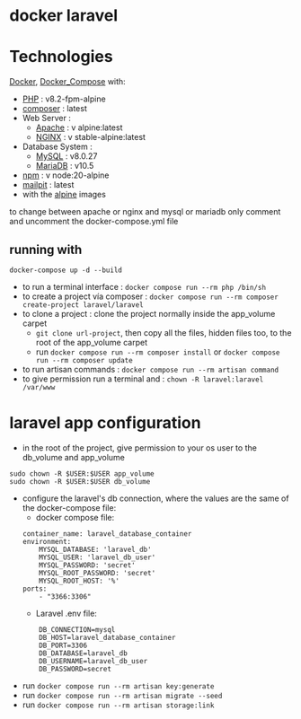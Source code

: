# docker laravel 


# Technologies

[Docker], [Docker_Compose] with: 
- [PHP] : v8.2-fpm-alpine
- [composer] : latest
- Web Server :
    - [Apache] : v alpine:latest
    - [NGINX] : v stable-alpine:latest
- Database System :
    - [MySQL] : v8.0.27
    - [MariaDB] : v10.5
- [npm] : v node:20-alpine
- [mailpit] : latest 
- with the [alpine] images

to change between apache or nginx and mysql or mariadb only comment and uncomment the docker-compose.yml file

## running with

```
docker-compose up -d --build
```

- to run a terminal interface :  `docker compose run --rm php /bin/sh`
- to create a project vía composer : `docker compose run --rm composer create-project laravel/laravel`
- to clone a project : clone the project normally inside the app_volume carpet 
    - `git clone url-project`, then copy all the files, hidden files too, to the root of the app_volume carpet
    - run `docker compose run --rm composer install` or `docker compose run --rm composer update`
- to run artisan commands : `docker compose run --rm artisan command`
- to give permission run a terminal and : `chown -R laravel:laravel /var/www`


# laravel app configuration

- in the root of the project, give permission to your os user to the db_volume and app_volume
```
sudo chown -R $USER:$USER app_volume
sudo chown -R $USER:$USER db_volume
```

- configure the laravel's db connection, where the values are the same of the docker-compose file:
    - docker compose file: 
    ```
    container_name: laravel_database_container
    environment:
        MYSQL_DATABASE: 'laravel_db'
        MYSQL_USER: 'laravel_db_user'
        MYSQL_PASSWORD: 'secret'
        MYSQL_ROOT_PASSWORD: 'secret'
        MYSQL_ROOT_HOST: '%'
    ports: 
        - "3366:3306"
    ```
    - Laravel .env file:
    ```
        DB_CONNECTION=mysql
        DB_HOST=laravel_database_container
        DB_PORT=3306
        DB_DATABASE=laravel_db
        DB_USERNAME=laravel_db_user
        DB_PASSWORD=secret
    ```
- run `docker compose run --rm artisan key:generate`
- run `docker compose run --rm artisan migrate --seed`
- run `docker compose run --rm artisan storage:link`


[Docker]:<https://docs.docker.com/>
[Docker_Compose]:<https://docs.docker.com/compose/>
[Apache]:<https://httpd.apache.org/>
[NGINX]:<https://nginx.org/en/docs/>
[MySQL]:<https://dev.mysql.com/doc/>
[MariaDB]:<https://mariadb.org/>
[PHP]:<https://www.php.net/manual/es/intro-whatis.php>
[composer]:<https://getcomposer.org/>
[npm]:<https://docs.npmjs.com/>
[mailpit]:<https://github.com/axllent/mailpit>
[alpine]:<https://www.alpinelinux.org/>